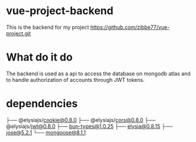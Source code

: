 # vue-project-backend
This is the backend for my project <https://github.com/zibbe77/vue-project.git> 

# What do it do 
The backend is used as a api to access the database on mongodb atlas and to handle authorization of accounts through JWT tokens. 

# dependencies
├── @elysiajs/cookie@0.8.0
├── @elysiajs/cors@0.8.0
├── @elysiajs/jwt@0.8.0
├── bun-types@1.0.25
├── elysia@0.8.15
├── jose@5.2.1
└── mongoose@8.1.1
